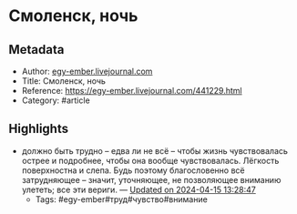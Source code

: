 # Смоленск, ночь

## Metadata
- Author: [egy-ember.livejournal.com]()
- Title: Смоленск, ночь
- Reference: https://egy-ember.livejournal.com/441229.html
- Category: #article

## Highlights
- должно быть трудно – едва ли не всё – чтобы жизнь чувствовалась острее и подробнее, чтобы она вообще чувствовалась. Лёгкость поверхностна и слепа. Будь поэтому благословенно всё затрудняющее – значит, уточняющее, не позволяющее вниманию улететь; все эти вериги. — [Updated on 2024-04-15 13:28:47](https://hyp.is/8YKZxvsSEe6L-YOxCfe87A/egy-ember.livejournal.com/441229.html)
   - Tags: #egy-ember#труд#чувство#внимание
